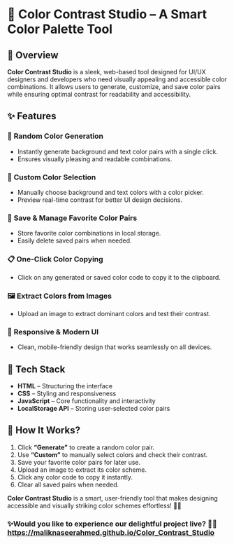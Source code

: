 # 🎨 Color Contrast Studio – A Smart Color Palette Tool  

## 🔹 Overview  
**Color Contrast Studio** is a sleek, web-based tool designed for UI/UX designers and developers who need visually appealing and accessible color combinations. It allows users to generate, customize, and save color pairs while ensuring optimal contrast for readability and accessibility.  

## ✨ Features  

### 🎲 **Random Color Generation**  
- Instantly generate background and text color pairs with a single click.  
- Ensures visually pleasing and readable combinations.  

### 🎨 **Custom Color Selection**  
- Manually choose background and text colors with a color picker.  
- Preview real-time contrast for better UI design decisions.  

### 📌 **Save & Manage Favorite Color Pairs**  
- Store favorite color combinations in local storage.  
- Easily delete saved pairs when needed.  

### 📋 **One-Click Color Copying**  
- Click on any generated or saved color code to copy it to the clipboard.  

### 🖼️ **Extract Colors from Images**  
- Upload an image to extract dominant colors and test their contrast.  

### 📱 **Responsive & Modern UI**  
- Clean, mobile-friendly design that works seamlessly on all devices.  

## 🔧 Tech Stack  
- **HTML** – Structuring the interface  
- **CSS** – Styling and responsiveness  
- **JavaScript** – Core functionality and interactivity  
- **LocalStorage API** – Storing user-selected color pairs  

## 🚀 How It Works?  
1. Click **“Generate”** to create a random color pair.  
2. Use **“Custom”** to manually select colors and check their contrast.  
3. Save your favorite color pairs for later use.  
4. Upload an image to extract its color scheme.  
5. Click any color code to copy it instantly.  
6. Clear all saved pairs when needed.  

**Color Contrast Studio** is a smart, user-friendly tool that makes designing accessible and visually striking color schemes effortless! 🚀🎨
### ✨Would you like to experience our delightful project live? 🚀👀 https://maliknaseerahmed.github.io/Color_Contrast_Studio
